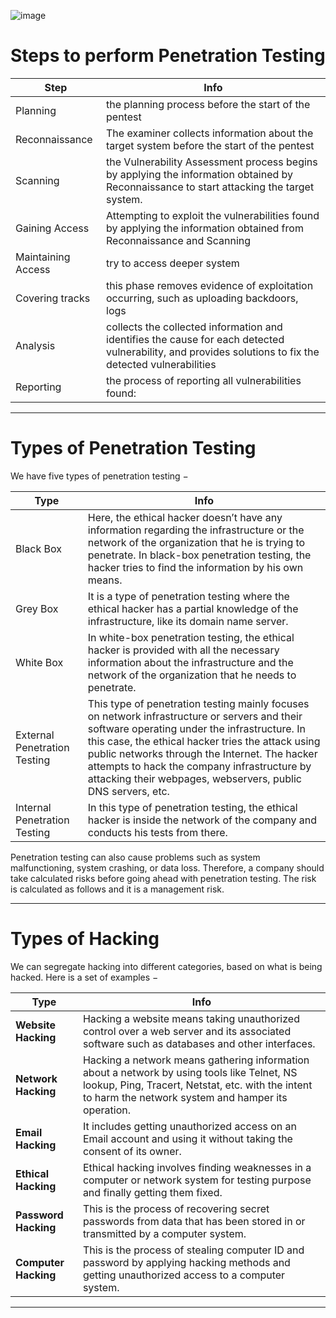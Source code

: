 ![image](https://user-images.githubusercontent.com/51442719/162446144-3904e54e-50f1-4c55-a4e7-f121944b49b8.png)



# Steps to perform Penetration Testing

Step|Info
---|---
Planning | the planning process before the start of the pentest
Reconnaissance | The examiner collects information about the target system before the start of the pentest
Scanning | the Vulnerability Assessment process begins by applying the information obtained by Reconnaissance to start attacking the target system.
Gaining Access | Attempting to exploit the vulnerabilities found by applying the information obtained from Reconnaissance and Scanning
Maintaining Access | try to access deeper system
Covering tracks | this phase removes evidence of exploitation occurring, such as uploading backdoors, logs
Analysis | collects the collected information and identifies the cause for each detected vulnerability, and provides solutions to fix the detected vulnerabilities
Reporting | the process of reporting all vulnerabilities found:

---

# Types of Penetration Testing
We have five types of penetration testing −

Type|Info
---|---
Black Box | Here, the ethical hacker doesn’t have any information regarding the infrastructure or the network of the organization that he is trying to penetrate. In black-box penetration testing, the hacker tries to find the information by his own means.
Grey Box | It is a type of penetration testing where the ethical hacker has a partial knowledge of the infrastructure, like its domain name server.
White Box | In white-box penetration testing, the ethical hacker is provided with all the necessary information about the infrastructure and the network of the organization that he needs to penetrate.
External Penetration Testing | This type of penetration testing mainly focuses on network infrastructure or servers and their software operating under the infrastructure. In this case, the ethical hacker tries the attack using public networks through the Internet. The hacker attempts to hack the company infrastructure by attacking their webpages, webservers, public DNS servers, etc.
Internal Penetration Testing | In this type of penetration testing, the ethical hacker is inside the network of the company and conducts his tests from there.

Penetration testing can also cause problems such as system malfunctioning, system crashing, or data loss. Therefore, a company should take calculated risks before going ahead with penetration testing. The risk is calculated as follows and it is a management risk.

---

# Types of Hacking
We can segregate hacking into different categories, based on what is being hacked. Here is a set of examples −

Type|Info
---|---
**Website Hacking** | Hacking a website means taking unauthorized control over a web server and its associated software such as databases and other interfaces.
**Network Hacking** | Hacking a network means gathering information about a network by using tools like Telnet, NS lookup, Ping, Tracert, Netstat, etc. with the intent to harm the network system and hamper its operation.
**Email Hacking** | It includes getting unauthorized access on an Email account and using it without taking the consent of its owner.
**Ethical Hacking** | Ethical hacking involves finding weaknesses in a computer or network system for testing purpose and finally getting them fixed.
**Password Hacking** | This is the process of recovering secret passwords from data that has been stored in or transmitted by a computer system.
**Computer Hacking** | This is the process of stealing computer ID and password by applying hacking methods and getting unauthorized access to a computer system.

---
